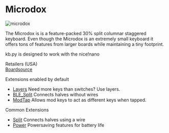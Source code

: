 # Microdox

![microdox](https://boardsource.imgix.net/337ae65a-d061-46a4-b119-9916b043c58f.jpg?raw=true)

The Microdox is is a feature-packed 30% split columnar staggered keyboard. Even though the Microdox is an extremely small keyboard it offers tons of features from larger boards while maintaining a tiny footprint.  

kb.py is designed to work with the nice!nano  

Retailers (USA)  
[Boardsource](https://boardsource.xyz/store/5f2e7e4a2902de7151494f92)  

Extensions enabled by default  
- [Layers](/docs/layers.md) Need more keys than switches? Use layers.
- [BLE_Split](/docs/split_keyboards.md) Connects halves without wires
- [ModTap](/docs/modtap.md) Allows mod keys to act as different keys when tapped.

Common Extensions
- [Split](/docs/split_keyboards.md) Connects halves using a wire
- [Power](/docs/power.md) Powersaving features for battery life
